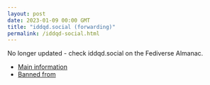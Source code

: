 ```yaml
---
layout: post
date: 2023-01-09 00:00 GMT
title: "iddqd.social (forwarding)"
permalink: /iddqd-social.html
---
```


No longer updated - check iddqd.social on the Fediverse Almanac.

* [Main information](https://www.fediversealmanac.com/api/v1/instances/iddqd.social)
* [Banned from](https://www.fediversealmanac.com/api/v1/instances/iddqd.social/banned_from)

